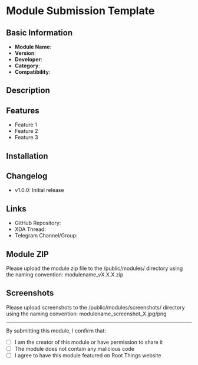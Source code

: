 # Module Submission Template

## Basic Information
<!-- Please fill out the following information about your module -->

- **Module Name**: <!-- Name of your module -->
- **Version**: <!-- Current version -->
- **Developer**: <!-- Your name or GitHub username -->
- **Category**: <!-- Choose from: Root Hide, Framework, Audio, Ad Blocking, Battery, Performance, UI, Security, Other -->
- **Compatibility**: <!-- e.g. "Android 10-13" or "Magisk v24+" -->

## Description
<!-- Provide a detailed description of what your module does -->

## Features
<!-- List key features of your module -->
- Feature 1
- Feature 2
- Feature 3

## Installation
<!-- Explain how to install your module -->

## Changelog
<!-- Recent changes -->
- v1.0.0: Initial release

## Links
<!-- Provide related links -->
- GitHub Repository: <!-- Link to the module repository -->
- XDA Thread: <!-- Link to XDA thread if available -->
- Telegram Channel/Group: <!-- Link to your Telegram channel/group if available -->

## Module ZIP
<!-- How to include your module ZIP file, if applicable -->
Please upload the module zip file to the /public/modules/ directory using the naming convention: modulename_vX.X.X.zip

## Screenshots
<!-- Include screenshots if applicable -->
Please upload screenshots to the /public/modules/screenshots/ directory using the naming convention: modulename_screenshot_X.jpg/png

---

By submitting this module, I confirm that:
- [ ] I am the creator of this module or have permission to share it
- [ ] The module does not contain any malicious code
- [ ] I agree to have this module featured on Root Things website 